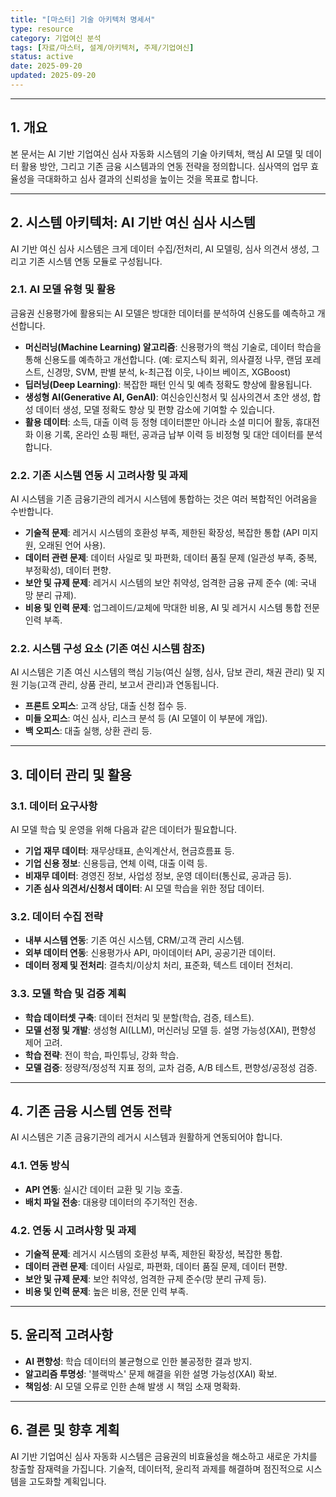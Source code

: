 ```yaml
---
title: "[마스터] 기술 아키텍처 명세서"
type: resource
category: 기업여신 분석
tags: [자료/마스터, 설계/아키텍처, 주제/기업여신]
status: active
date: 2025-09-20
updated: 2025-09-20
---
```



---

## 1. 개요

본 문서는 AI 기반 기업여신 심사 자동화 시스템의 기술 아키텍처, 핵심 AI 모델 및 데이터 활용 방안, 그리고 기존 금융 시스템과의 연동 전략을 정의합니다. 심사역의 업무 효율성을 극대화하고 심사 결과의 신뢰성을 높이는 것을 목표로 합니다.

---

## 2. 시스템 아키텍처: AI 기반 여신 심사 시스템

AI 기반 여신 심사 시스템은 크게 데이터 수집/전처리, AI 모델링, 심사 의견서 생성, 그리고 기존 시스템 연동 모듈로 구성됩니다.

### 2.1. AI 모델 유형 및 활용

금융권 신용평가에 활용되는 AI 모델은 방대한 데이터를 분석하여 신용도를 예측하고 개선합니다.

-   **머신러닝(Machine Learning) 알고리즘**: 신용평가의 핵심 기술로, 데이터 학습을 통해 신용도를 예측하고 개선합니다. (예: 로지스틱 회귀, 의사결정 나무, 랜덤 포레스트, 신경망, SVM, 판별 분석, k-최근접 이웃, 나이브 베이즈, XGBoost)
-   **딥러닝(Deep Learning)**: 복잡한 패턴 인식 및 예측 정확도 향상에 활용됩니다.
-   **생성형 AI(Generative AI, GenAI)**: 여신승인신청서 및 심사의견서 초안 생성, 합성 데이터 생성, 모델 정확도 향상 및 편향 감소에 기여할 수 있습니다.
-   **활용 데이터**: 소득, 대출 이력 등 정형 데이터뿐만 아니라 소셜 미디어 활동, 휴대전화 이용 기록, 온라인 쇼핑 패턴, 공과금 납부 이력 등 비정형 및 대안 데이터를 분석합니다.

### 2.2. 기존 시스템 연동 시 고려사항 및 과제

AI 시스템을 기존 금융기관의 레거시 시스템에 통합하는 것은 여러 복합적인 어려움을 수반합니다.

-   **기술적 문제**: 레거시 시스템의 호환성 부족, 제한된 확장성, 복잡한 통합 (API 미지원, 오래된 언어 사용).
-   **데이터 관련 문제**: 데이터 사일로 및 파편화, 데이터 품질 문제 (일관성 부족, 중복, 부정확성), 데이터 편향.
-   **보안 및 규제 문제**: 레거시 시스템의 보안 취약성, 엄격한 금융 규제 준수 (예: 국내 망 분리 규제).
-   **비용 및 인력 문제**: 업그레이드/교체에 막대한 비용, AI 및 레거시 시스템 통합 전문 인력 부족.


### 2.2. 시스템 구성 요소 (기존 여신 시스템 참조)

AI 시스템은 기존 여신 시스템의 핵심 기능(여신 실행, 심사, 담보 관리, 채권 관리) 및 지원 기능(고객 관리, 상품 관리, 보고서 관리)과 연동됩니다.

-   **프론트 오피스**: 고객 상담, 대출 신청 접수 등.
-   **미들 오피스**: 여신 심사, 리스크 분석 등 (AI 모델이 이 부분에 개입).
-   **백 오피스**: 대출 실행, 상환 관리 등.

---

## 3. 데이터 관리 및 활용

### 3.1. 데이터 요구사항

AI 모델 학습 및 운영을 위해 다음과 같은 데이터가 필요합니다.
-   **기업 재무 데이터**: 재무상태표, 손익계산서, 현금흐름표 등.
-   **기업 신용 정보**: 신용등급, 연체 이력, 대출 이력 등.
-   **비재무 데이터**: 경영진 정보, 사업성 정보, 운영 데이터(통신료, 공과금 등).
-   **기존 심사 의견서/신청서 데이터**: AI 모델 학습을 위한 정답 데이터.

### 3.2. 데이터 수집 전략

-   **내부 시스템 연동**: 기존 여신 시스템, CRM/고객 관리 시스템.
-   **외부 데이터 연동**: 신용평가사 API, 마이데이터 API, 공공기관 데이터.
-   **데이터 정제 및 전처리**: 결측치/이상치 처리, 표준화, 텍스트 데이터 전처리.

### 3.3. 모델 학습 및 검증 계획

-   **학습 데이터셋 구축**: 데이터 전처리 및 분할(학습, 검증, 테스트).
-   **모델 선정 및 개발**: 생성형 AI(LLM), 머신러닝 모델 등. 설명 가능성(XAI), 편향성 제어 고려.
-   **학습 전략**: 전이 학습, 파인튜닝, 강화 학습.
-   **모델 검증**: 정량적/정성적 지표 정의, 교차 검증, A/B 테스트, 편향성/공정성 검증.

---

## 4. 기존 금융 시스템 연동 전략

AI 시스템은 기존 금융기관의 레거시 시스템과 원활하게 연동되어야 합니다.

### 4.1. 연동 방식
-   **API 연동**: 실시간 데이터 교환 및 기능 호출.
-   **배치 파일 전송**: 대용량 데이터의 주기적인 전송.

### 4.2. 연동 시 고려사항 및 과제

-   **기술적 문제**: 레거시 시스템의 호환성 부족, 제한된 확장성, 복잡한 통합.
-   **데이터 관련 문제**: 데이터 사일로, 파편화, 데이터 품질 문제, 데이터 편향.
-   **보안 및 규제 문제**: 보안 취약성, 엄격한 규제 준수(망 분리 규제 등).
-   **비용 및 인력 문제**: 높은 비용, 전문 인력 부족.

---

## 5. 윤리적 고려사항

-   **AI 편향성**: 학습 데이터의 불균형으로 인한 불공정한 결과 방지.
-   **알고리즘 투명성**: '블랙박스' 문제 해결을 위한 설명 가능성(XAI) 확보.
-   **책임성**: AI 모델 오류로 인한 손해 발생 시 책임 소재 명확화.

---

## 6. 결론 및 향후 계획

AI 기반 기업여신 심사 자동화 시스템은 금융권의 비효율성을 해소하고 새로운 가치를 창출할 잠재력을 가집니다. 기술적, 데이터적, 윤리적 과제를 해결하며 점진적으로 시스템을 고도화할 계획입니다.
